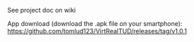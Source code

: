 See project doc on wiki

App download (download the .apk file on your smartphone): https://github.com/tomlud123/VirtRealTUD/releases/tag/v1.0.1
